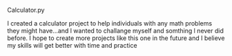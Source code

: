 Calculator.py

I created a calculator project to help individuals with any math problems they might have...and l wanted to challange myself and somthing l never did before. I hope to create more projects like this one in the future and I believe my skills will get better with time and practice

